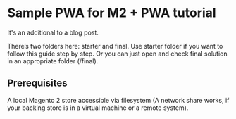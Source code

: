 # Sample PWA for M2 + PWA tutorial

It's an additional to a blog post.

There’s two folders here: starter and final. Use starter folder if you want to follow this guide step by step. Or you can just open and check final solution in an appropriate folder (/final).

## Prerequisites
A local Magento 2 store accessible via filesystem (A network share works, if your backing store is in a virtual machine or a remote system).
